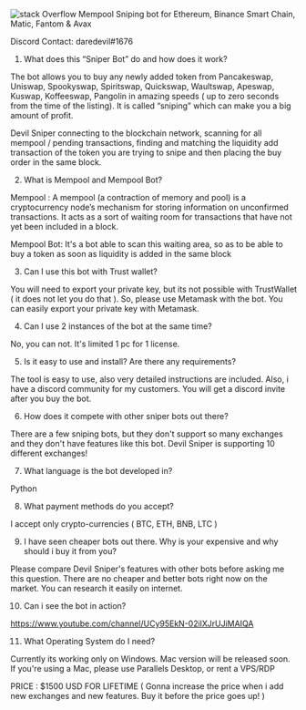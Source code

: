![stack Overflow](https://i.imgur.com/N5X6NGl.png)
Mempool Sniping bot for Ethereum, Binance Smart Chain, Matic, Fantom & Avax

Discord Contact: daredevil#1676
1. What does this “Sniper Bot” do and how does it work?

The bot allows you to buy any newly added token from Pancakeswap, Uniswap, Spookyswap, Spiritswap, Quickswap, Waultswap, Apeswap, Kuswap, Koffeeswap, Pangolin in amazing speeds ( up to zero seconds from the time of the listing). It is called “sniping” which can make you a big amount of profit.

Devil Sniper connecting to the blockchain network, scanning for all mempool / pending transactions, finding and matching the liquidity add transaction of the token you are trying to snipe and then placing the buy order in the same block.

2. What is Mempool and Mempool Bot?

Mempool : A mempool (a contraction of memory and pool) is a cryptocurrency node’s mechanism for storing information on unconfirmed transactions. It acts as a sort of waiting room for transactions that have not yet been included in a block.

Mempool Bot: It's a bot able to scan this waiting area, so as to be able to buy a token as soon as liquidity is added in the same block

3. Can I use this bot with Trust wallet?

You will need to export your private key, but its not possible with TrustWallet ( it does not let you do that ). So, please use Metamask with the bot. You can easily export your private key with Metamask.

4. Can I use 2 instances of the bot at the same time?

No, you can not. It's limited 1 pc for 1 license.

5. Is it easy to use and install? Are there any requirements?

The tool is easy to use, also very detailed instructions are included. Also, i have a discord community for my customers. You will get a discord invite after you buy the bot.

6. How does it compete with other sniper bots out there?

There are a few sniping bots, but they don't support so many exchanges and they don't have features like this bot. Devil Sniper is supporting 10 different exchanges!

7. What language is the bot developed in?

Python

8. What payment methods do you accept?

I accept only crypto-currencies ( BTC, ETH, BNB, LTC )

9. I have seen cheaper bots out there. Why is your expensive and why should i buy it from you?

Please compare Devil Sniper's features with other bots before asking me this question. There are no cheaper and better bots right now on the market. You can research it easily on internet.

10. Can i see the bot in action?

https://www.youtube.com/channel/UCy95EkN-02ilXJrUJiMAIQA

11. What Operating System do I need?

Currently its working only on Windows. Mac version will be released soon. If you're using a Mac, please use Parallels Desktop, or rent a VPS/RDP

PRICE : $1500 USD FOR LIFETIME ( Gonna increase the price when i add new exchanges and new features. Buy it before the price goes up! )
